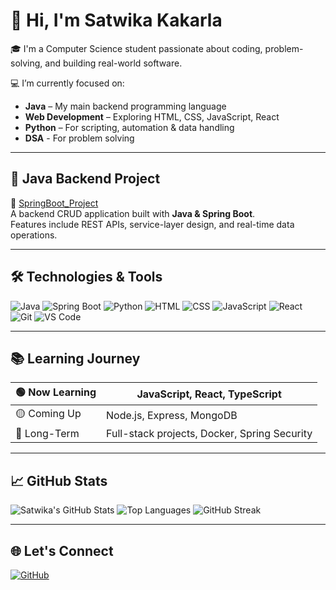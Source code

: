 # 👋 Hi, I'm Satwika Kakarla

🎓 I'm a Computer Science student passionate about coding, problem-solving, and building real-world software.

💻 I’m currently focused on:
- **Java** – My main backend programming language  
- **Web Development** – Exploring HTML, CSS, JavaScript, React  
- **Python** – For scripting, automation & data handling
- **DSA** - For problem solving

---

## 🚀 Java Backend Project

🔗 [SpringBoot_Project](https://github.com/Skakarla2023/SpringBoot_Project.git)  
A backend CRUD application built with **Java & Spring Boot**.  
Features include REST APIs, service-layer design, and real-time data operations.

---

## 🛠️ Technologies & Tools

![Java](https://img.shields.io/badge/Java-ED8B00?style=flat&logo=java&logoColor=white)
![Spring Boot](https://img.shields.io/badge/SpringBoot-6DB33F?style=flat&logo=spring-boot&logoColor=white)
![Python](https://img.shields.io/badge/Python-3776AB?style=flat&logo=python&logoColor=white)
![HTML](https://img.shields.io/badge/HTML5-E34F26?style=flat&logo=html5&logoColor=white)
![CSS](https://img.shields.io/badge/CSS3-1572B6?style=flat&logo=css3&logoColor=white)
![JavaScript](https://img.shields.io/badge/JavaScript-F7DF1E?style=flat&logo=javascript&logoColor=black)
![React](https://img.shields.io/badge/React-20232A?style=flat&logo=react&logoColor=61DAFB)
![Git](https://img.shields.io/badge/Git-F05032?style=flat&logo=git&logoColor=white)
![VS Code](https://img.shields.io/badge/VSCode-007ACC?style=flat&logo=visual-studio-code&logoColor=white)

---

## 📚 Learning Journey

| 🟢 Now Learning | JavaScript, React, TypeScript |
|----------------|-------------------------------|
| 🟡 Coming Up    | Node.js, Express, MongoDB     |
| 🔵 Long-Term    | Full-stack projects, Docker, Spring Security |

---

## 📈 GitHub Stats

![Satwika's GitHub Stats](https://github-readme-stats.vercel.app/api?username=Skakarla2023&show_icons=true&theme=tokyonight)
![Top Languages](https://github-readme-stats.vercel.app/api/top-langs/?username=Skakarla2023&layout=compact&theme=tokyonight)
![GitHub Streak](https://streak-stats.demolab.com/?user=Skakarla2023&theme=tokyonight)

---

## 🌐 Let's Connect

[![GitHub](https://img.shields.io/badge/GitHub-000?style=flat&logo=github)](https://github.com/Skakarla2023)
